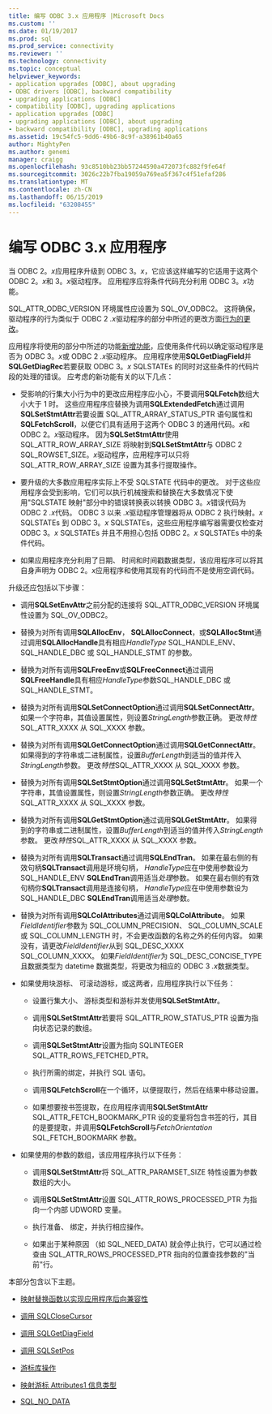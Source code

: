 ```yaml
---
title: 编写 ODBC 3.x 应用程序 |Microsoft Docs
ms.custom: ''
ms.date: 01/19/2017
ms.prod: sql
ms.prod_service: connectivity
ms.reviewer: ''
ms.technology: connectivity
ms.topic: conceptual
helpviewer_keywords:
- application upgrades [ODBC], about upgrading
- ODBC drivers [ODBC], backward compatibility
- upgrading applications [ODBC]
- compatibility [ODBC], upgrading applications
- application upgrades [ODBC]
- upgrading applications [ODBC], about upgrading
- backward compatibility [ODBC], upgrading applications
ms.assetid: 19c54fc5-9dd6-49b6-8c9f-a38961b40a65
author: MightyPen
ms.author: genemi
manager: craigg
ms.openlocfilehash: 93c8510bb23bb57244590a472073fc882f9fe64f
ms.sourcegitcommit: 3026c22b7fba19059a769ea5f367c4f51efaf286
ms.translationtype: MT
ms.contentlocale: zh-CN
ms.lasthandoff: 06/15/2019
ms.locfileid: "63208455"
---
```

# <a name="writing-odbc-3x-applications"></a>编写 ODBC 3.x 应用程序
当 ODBC 2。*x*应用程序升级到 ODBC 3。*x*，它应该这样编写的它适用于这两个 ODBC 2。*x*和 3。*x*驱动程序。 应用程序应将条件代码充分利用 ODBC 3。*x*功能。  
  
 SQL_ATTR_ODBC_VERSION 环境属性应设置为 SQL_OV_ODBC2。 这将确保，驱动程序的行为类似于 ODBC 2 *.x*驱动程序的部分中所述的更改方面[行为的更改](../../../odbc/reference/develop-app/behavioral-changes.md)。  
  
 应用程序将使用的部分中所述的功能[新增功能](../../../odbc/reference/develop-app/new-features.md)，应使用条件代码以确定驱动程序是否为 ODBC 3。*x*或 ODBC 2 *.x*驱动程序。 应用程序使用**SQLGetDiagField**并**SQLGetDiagRec**若要获取 ODBC 3。*x* SQLSTATEs 的同时对这些条件的代码片段的处理的错误。 应考虑的新功能有关的以下几点：  
  
-   受影响的行集大小行为中的更改应用程序应小心，不要调用**SQLFetch**数组大小大于 1 时。 这些应用程序应替换为调用**SQLExtendedFetch**通过调用**SQLSetStmtAttr**若要设置 SQL_ATTR_ARRAY_STATUS_PTR 语句属性和**SQLFetchScroll**，以便它们具有适用于这两个 ODBC 3 的通用代码。*x*和 ODBC 2。*x*驱动程序。 因为**SQLSetStmtAttr**使用 SQL_ATTR_ROW_ARRAY_SIZE 将映射到**SQLSetStmtAttr**与 ODBC 2 SQL_ROWSET_SIZE。*x*驱动程序，应用程序可以只将 SQL_ATTR_ROW_ARRAY_SIZE 设置为其多行提取操作。  
  
-   要升级的大多数应用程序实际上不受 SQLSTATE 代码中的更改。 对于这些应用程序会受到影响，它们可以执行机械搜索和替换在大多数情况下使用"SQLSTATE 映射"部分中的错误转换表以转换 ODBC 3。*x*错误代码为 ODBC 2 *.x*代码。 ODBC 3 以来 *.x*驱动程序管理器将从 ODBC 2 执行映射。*x* SQLSTATEs 到 ODBC 3。*x* SQLSTATEs，这些应用程序编写器需要仅检查对 ODBC 3。*x* SQLSTATEs 并且不用担心包括 ODBC 2。*x* SQLSTATEs 中的条件代码。  
  
-   如果应用程序充分利用了日期、 时间和时间戳数据类型，该应用程序可以将其自身声明为 ODBC 2。*x*应用程序和使用其现有的代码而不是使用空调代码。  
  
 升级还应包括以下步骤：  
  
-   调用**SQLSetEnvAttr**之前分配的连接将 SQL_ATTR_ODBC_VERSION 环境属性设置为 SQL_OV_ODBC2。  
  
-   替换为对所有调用**SQLAllocEnv**， **SQLAllocConnect**，或**SQLAllocStmt**通过调用**SQLAllocHandle**具有相应*HandleType* SQL_HANDLE_ENV、 SQL_HANDLE_DBC 或 SQL_HANDLE_STMT 的参数。  
  
-   替换为对所有调用**SQLFreeEnv**或**SQLFreeConnect**通过调用**SQLFreeHandle**具有相应*HandleType*参数SQL_HANDLE_DBC 或 SQL_HANDLE_STMT。  
  
-   替换为对所有调用**SQLSetConnectOption**通过调用**SQLSetConnectAttr**。 如果一个字符串，其值设置属性，则设置*StringLength*参数正确。 更改*特性*SQL_ATTR_XXXX 从 SQL_XXXX 参数。  
  
-   替换为对所有调用**SQLGetConnectOption**通过调用**SQLGetConnectAttr**。 如果得到的字符串或二进制属性，设置*BufferLength*到适当的值并传入*StringLength*参数。 更改*特性*SQL_ATTR_XXXX 从 SQL_XXXX 参数。  
  
-   替换为对所有调用**SQLSetStmtOption**通过调用**SQLSetStmtAttr**。 如果一个字符串，其值设置属性，则设置*StringLength*参数正确。 更改*特性*SQL_ATTR_XXXX 从 SQL_XXXX 参数。  
  
-   替换为对所有调用**SQLGetStmtOption**通过调用**SQLGetStmtAttr**。 如果得到的字符串或二进制属性，设置*BufferLength*到适当的值并传入*StringLength*参数。 更改*特性*SQL_ATTR_XXXX 从 SQL_XXXX 参数。  
  
-   替换为对所有调用**SQLTransact**通过调用**SQLEndTran**。 如果在最右侧的有效句柄**SQLTransact**调用是环境句柄， *HandleType*应在中使用参数设为 SQL_HANDLE_ENV **SQLEndTran**调用适当*处理*参数。 如果在最右侧的有效句柄你**SQLTransact**调用是连接句柄， *HandleType*应在中使用参数设为 SQL_HANDLE_DBC **SQLEndTran**调用适当*处理*参数。  
  
-   替换为对所有调用**SQLColAttributes**通过调用**SQLColAttribute**。 如果*FieldIdentifier*参数为 SQL_COLUMN_PRECISION、 SQL_COLUMN_SCALE 或 SQL_COLUMN_LENGTH 时，不会更改函数的名称之外的任何内容。 如果没有，请更改*FieldIdentifier*从到 SQL_DESC_XXXX SQL_COLUMN_XXXX。 如果*FieldIdentifier*为 SQL_DESC_CONCISE_TYPE 且数据类型为 datetime 数据类型，将更改为相应的 ODBC 3 *.x*数据类型。  
  
-   如果使用块游标、 可滚动游标，或这两者，应用程序执行以下任务：  
  
    -   设置行集大小、 游标类型和游标并发使用**SQLSetStmtAttr**。  
  
    -   调用**SQLSetStmtAttr**若要将 SQL_ATTR_ROW_STATUS_PTR 设置为指向状态记录的数组。  
  
    -   调用**SQLSetStmtAttr**设置为指向 SQLINTEGER SQL_ATTR_ROWS_FETCHED_PTR。  
  
    -   执行所需的绑定，并执行 SQL 语句。  
  
    -   调用**SQLFetchScroll**在一个循环，以便提取行，然后在结果中移动设置。  
  
    -   如果想要按书签提取，在应用程序调用**SQLSetStmtAttr** SQL_ATTR_FETCH_BOOKMARK_PTR 设的变量将包含书签的行，其目的是要提取，并调用**SQLFetchScroll**与*FetchOrientation* SQL_FETCH_BOOKMARK 参数。  
  
-   如果使用的参数的数组，该应用程序执行以下任务：  
  
    -   调用**SQLSetStmtAttr**将 SQL_ATTR_PARAMSET_SIZE 特性设置为参数数组的大小。  
  
    -   调用**SQLSetStmtAttr**设置 SQL_ATTR_ROWS_PROCESSED_PTR 为指向一个内部 UDWORD 变量。  
  
    -   执行准备、 绑定，并执行相应操作。  
  
    -   如果出于某种原因 （如 SQL_NEED_DATA) 就会停止执行，它可以通过检查由 SQL_ATTR_ROWS_PROCESSED_PTR 指向的位置查找参数的"当前"行。  
  
 本部分包含以下主题。  
  
-   [映射替换函数以实现应用程序后向兼容性](../../../odbc/reference/develop-app/mapping-replacement-functions-for-backward-compatibility-of-applications.md)  
  
-   [调用 SQLCloseCursor](../../../odbc/reference/develop-app/calling-sqlclosecursor.md)  
  
-   [调用 SQLGetDiagField](../../../odbc/reference/develop-app/calling-sqlgetdiagfield.md)  
  
-   [调用 SQLSetPos](../../../odbc/reference/develop-app/calling-sqlsetpos.md)  
  
-   [游标库操作](../../../odbc/reference/develop-app/cursor-library-operations.md)  
  
-   [映射游标 Attributes1 信息类型](../../../odbc/reference/develop-app/mapping-the-cursor-attributes1-information-types.md)  
  
-   [SQL_NO_DATA](../../../odbc/reference/develop-app/sql-no-data.md)
